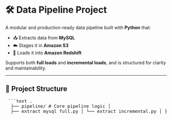 # 🛠️ Data Pipeline Project

A modular and production-ready data pipeline built with **Python** that:

- 📤 Extracts data from **MySQL**
- ☁️ Stages it in **Amazon S3**
- 🧱 Loads it into **Amazon Redshift**

Supports both **full loads** and **incremental loads**, and is structured for clarity and maintainability.

---

## 📁 Project Structure

<pre lang="no-highlight"> ```text . 
  ├── pipeline/ # Core pipeline logic │ 
  ├── extract_mysql_full.py │ └── extract_incremental.py │ ├── config/ # Configuration files │ ├── pipeline.conf # (Private – Git ignored) │ └── pipeline_template.conf # (Safe version for sharing) │ ├── .gitignore ├── requirements.txt ├── README.md └── .venv/ # Virtual environment (optional) ``` </pre>
